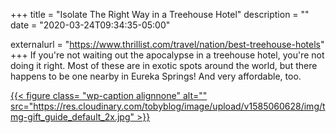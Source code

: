 +++
title = "Isolate The Right Way in a Treehouse Hotel"
description = ""
date = "2020-03-24T09:34:35-05:00"

externalurl = "https://www.thrillist.com/travel/nation/best-treehouse-hotels"
+++
If you're not waiting out the apocalypse in a treehouse hotel, you're not doing it right. Most of these are in exotic spots around the world, but there happens to be one nearby in Eureka Springs! And very affordable, too.

[{{< figure class= "wp-caption alignnone" alt="" src="https://res.cloudinary.com/tobyblog/image/upload/v1585060628/img/tmg-gift_guide_default_2x.jpg" >}}](https://www.thrillist.com/travel/nation/best-treehouse-hotels)
